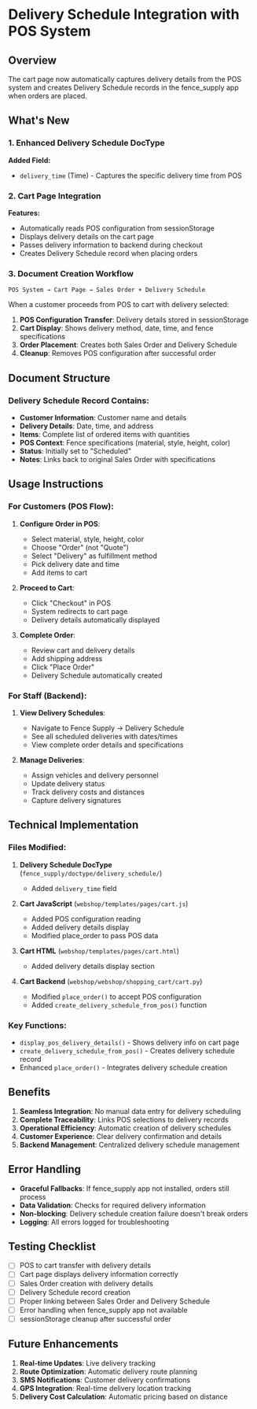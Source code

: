 # Delivery Schedule Integration with POS System

## Overview

The cart page now automatically captures delivery details from the POS system and creates Delivery Schedule records in the fence_supply app when orders are placed.

## What's New

### 1. Enhanced Delivery Schedule DocType

**Added Field:**
- `delivery_time` (Time) - Captures the specific delivery time from POS

### 2. Cart Page Integration

**Features:**
- Automatically reads POS configuration from sessionStorage
- Displays delivery details on the cart page
- Passes delivery information to backend during checkout
- Creates Delivery Schedule record when placing orders

### 3. Document Creation Workflow

```
POS System → Cart Page → Sales Order + Delivery Schedule
```

When a customer proceeds from POS to cart with delivery selected:

1. **POS Configuration Transfer**: Delivery details stored in sessionStorage
2. **Cart Display**: Shows delivery method, date, time, and fence specifications  
3. **Order Placement**: Creates both Sales Order and Delivery Schedule
4. **Cleanup**: Removes POS configuration after successful order

## Document Structure

### Delivery Schedule Record Contains:

- **Customer Information**: Customer name and details
- **Delivery Details**: Date, time, and address
- **Items**: Complete list of ordered items with quantities
- **POS Context**: Fence specifications (material, style, height, color)
- **Status**: Initially set to "Scheduled"
- **Notes**: Links back to original Sales Order with specifications

## Usage Instructions

### For Customers (POS Flow):

1. **Configure Order in POS**:
   - Select material, style, height, color
   - Choose "Order" (not "Quote") 
   - Select "Delivery" as fulfillment method
   - Pick delivery date and time
   - Add items to cart

2. **Proceed to Cart**:
   - Click "Checkout" in POS
   - System redirects to cart page
   - Delivery details automatically displayed

3. **Complete Order**:
   - Review cart and delivery details
   - Add shipping address
   - Click "Place Order"
   - Delivery Schedule automatically created

### For Staff (Backend):

1. **View Delivery Schedules**:
   - Navigate to Fence Supply → Delivery Schedule
   - See all scheduled deliveries with dates/times
   - View complete order details and specifications

2. **Manage Deliveries**:
   - Assign vehicles and delivery personnel
   - Update delivery status
   - Track delivery costs and distances
   - Capture delivery signatures

## Technical Implementation

### Files Modified:

1. **Delivery Schedule DocType** (`fence_supply/doctype/delivery_schedule/`)
   - Added `delivery_time` field

2. **Cart JavaScript** (`webshop/templates/pages/cart.js`)
   - Added POS configuration reading
   - Added delivery details display
   - Modified place_order to pass POS data

3. **Cart HTML** (`webshop/templates/pages/cart.html`)
   - Added delivery details display section

4. **Cart Backend** (`webshop/webshop/shopping_cart/cart.py`)
   - Modified `place_order()` to accept POS configuration
   - Added `create_delivery_schedule_from_pos()` function

### Key Functions:

- `display_pos_delivery_details()` - Shows delivery info on cart page
- `create_delivery_schedule_from_pos()` - Creates delivery schedule record
- Enhanced `place_order()` - Integrates delivery schedule creation

## Benefits

1. **Seamless Integration**: No manual data entry for delivery scheduling
2. **Complete Traceability**: Links POS selections to delivery records
3. **Operational Efficiency**: Automatic creation of delivery schedules
4. **Customer Experience**: Clear delivery confirmation and details
5. **Backend Management**: Centralized delivery schedule management

## Error Handling

- **Graceful Fallbacks**: If fence_supply app not installed, orders still process
- **Data Validation**: Checks for required delivery information
- **Non-blocking**: Delivery schedule creation failure doesn't break orders
- **Logging**: All errors logged for troubleshooting

## Testing Checklist

- [ ] POS to cart transfer with delivery details
- [ ] Cart page displays delivery information correctly
- [ ] Sales Order creation with delivery details
- [ ] Delivery Schedule record creation
- [ ] Proper linking between Sales Order and Delivery Schedule
- [ ] Error handling when fence_supply app not available
- [ ] sessionStorage cleanup after successful order

## Future Enhancements

1. **Real-time Updates**: Live delivery tracking
2. **Route Optimization**: Automatic delivery route planning  
3. **SMS Notifications**: Customer delivery confirmations
4. **GPS Integration**: Real-time delivery location tracking
5. **Delivery Cost Calculation**: Automatic pricing based on distance 